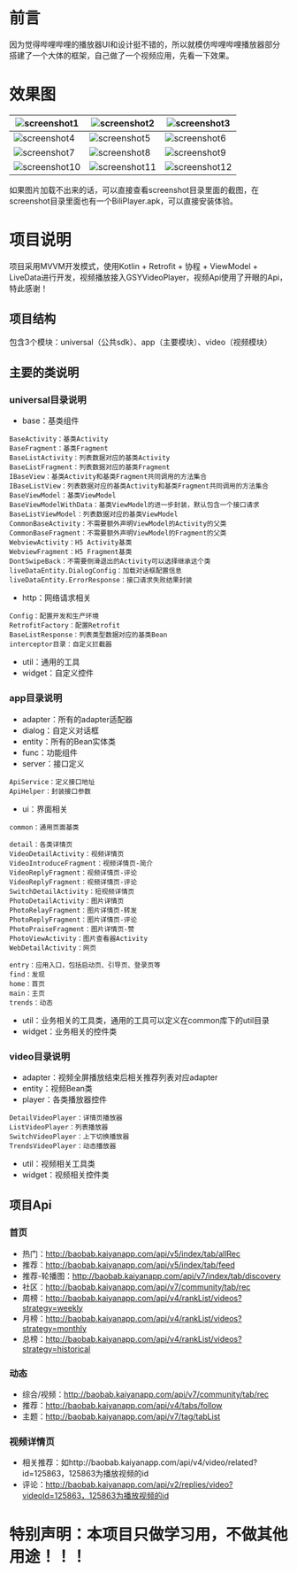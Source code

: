 # 前言
因为觉得哔哩哔哩的播放器UI和设计挺不错的，所以就模仿哔哩哔哩播放器部分搭建了一个大体的框架，自己做了一个视频应用，先看一下效果。  
# 效果图

| ![screenshot1](/screenshot/1_首页_推荐1.webp) | ![screenshot2](/screenshot/2_首页_推荐2.webp) | ![screenshot3](/screenshot/4_首页_社区.webp) | 
| ------------------------------------------------------------ | ------------------------------------------------------------ | ------------------------------------------------------------ |
| ![screenshot4](/screenshot/5_首页_周榜.webp) | ![screenshot5](/screenshot/6_动态_综合.webp) | ![screenshot6](/screenshot/7_动态_视频.webp) | 
| ![screenshot7](/screenshot/8_动态_推荐.webp) |  ![screenshot8](/screenshot/11_视频详情_简介.webp) | ![screenshot9](/screenshot/12_视频详情_评论.webp) |
| ![screenshot10](/screenshot/13_短视频详情1.webp) |  ![screenshot11](/screenshot/15_图片详情.webp) | ![screenshot12](/screenshot/16_图片查看.webp) |
  
如果图片加载不出来的话，可以直接查看screenshot目录里面的截图，在screenshot目录里面也有一个BiliPlayer.apk，可以直接安装体验。  

# 项目说明
项目采用MVVM开发模式，使用Kotlin + Retrofit + 协程 + ViewModel + LiveData进行开发，视频播放接入GSYVideoPlayer，视频Api使用了开眼的Api，特此感谢！
## 项目结构
包含3个模块：universal（公共sdk）、app（主要模块）、video（视频模块）

## 主要的类说明
### universal目录说明
- base：基类组件
~~~
BaseActivity：基类Activity
BaseFragment：基类Fragment
BaseListActivity：列表数据对应的基类Activity
BaseListFragment：列表数据对应的基类Fragment
IBaseView：基类Activity和基类Fragment共同调用的方法集合
IBaseListView：列表数据对应的基类Activity和基类Fragment共同调用的方法集合
BaseViewModel：基类ViewModel
BaseViewModelWithData：基类ViewModel的进一步封装，默认包含一个接口请求
BaseListViewModel：列表数据对应的基类ViewModel
CommonBaseActivity：不需要额外声明ViewModel的Activity的父类
CommonBaseFragment：不需要额外声明ViewModel的Fragment的父类
WebviewActivity：H5 Activity基类
WebviewFragment：H5 Fragment基类
DontSwipeBack：不需要侧滑退出的Activity可以选择继承这个类
liveDataEntity.DialogConfig：加载对话框配置信息
liveDataEntity.ErrorResponse：接口请求失败结果封装
~~~
- http：网络请求相关
~~~
Config：配置开发和生产环境
RetrofitFactory：配置Retrofit
BaseListResponse：列表类型数据对应的基类Bean
interceptor目录：自定义拦截器
~~~
- util：通用的工具
- widget：自定义控件

### app目录说明
- adapter：所有的adapter适配器
- dialog：自定义对话框
- entity：所有的Bean实体类
- func：功能组件
- server：接口定义
~~~
ApiService：定义接口地址
ApiHelper：封装接口参数
~~~
- ui：界面相关
~~~
common：通用页面基类

detail：各类详情页
VideoDetailActivity：视频详情页
VideoIntroduceFragment：视频详情页-简介
VideoReplyFragment：视频详情页-评论
VideoReplyFragment：视频详情页-评论
SwitchDetailActivity：短视频详情页
PhotoDetailActivity：图片详情页
PhotoRelayFragment：图片详情页-转发
PhotoReplyFragment：图片详情页-评论
PhotoPraiseFragment：图片详情页-赞
PhotoViewActivity：图片查看器Activity
WebDetailActivity：网页

entry：应用入口，包括启动页、引导页、登录页等
find：发现
home：首页
main：主页
trends：动态
~~~
- util：业务相关的工具类，通用的工具可以定义在common库下的util目录
- widget：业务相关的控件类

### video目录说明
- adapter：视频全屏播放结束后相关推荐列表对应adapter
- entity：视频Bean类
- player：各类播放器控件
~~~
DetailVideoPlayer：详情页播放器
ListVideoPlayer：列表播放器
SwitchVideoPlayer：上下切换播放器
TrendsVideoPlayer：动态播放器
~~~
- util：视频相关工具类
- widget：视频相关控件类

## 项目Api
### 首页
- 热门：http://baobab.kaiyanapp.com/api/v5/index/tab/allRec
- 推荐：http://baobab.kaiyanapp.com/api/v5/index/tab/feed
- 推荐-轮播图：http://baobab.kaiyanapp.com/api/v7/index/tab/discovery
- 社区：http://baobab.kaiyanapp.com/api/v7/community/tab/rec
- 周榜：http://baobab.kaiyanapp.com/api/v4/rankList/videos?strategy=weekly
- 月榜：http://baobab.kaiyanapp.com/api/v4/rankList/videos?strategy=monthly
- 总榜：http://baobab.kaiyanapp.com/api/v4/rankList/videos?strategy=historical
### 动态
- 综合/视频：http://baobab.kaiyanapp.com/api/v7/community/tab/rec
- 推荐：http://baobab.kaiyanapp.com/api/v4/tabs/follow
- 主题：http://baobab.kaiyanapp.com/api/v7/tag/tabList
### 视频详情页
- 相关推荐：如http://baobab.kaiyanapp.com/api/v4/video/related?id=125863，125863为播放视频的id
- 评论：http://baobab.kaiyanapp.com/api/v2/replies/video?videoId=125863，125863为播放视频的id

# 特别声明：本项目只做学习用，不做其他用途！！！